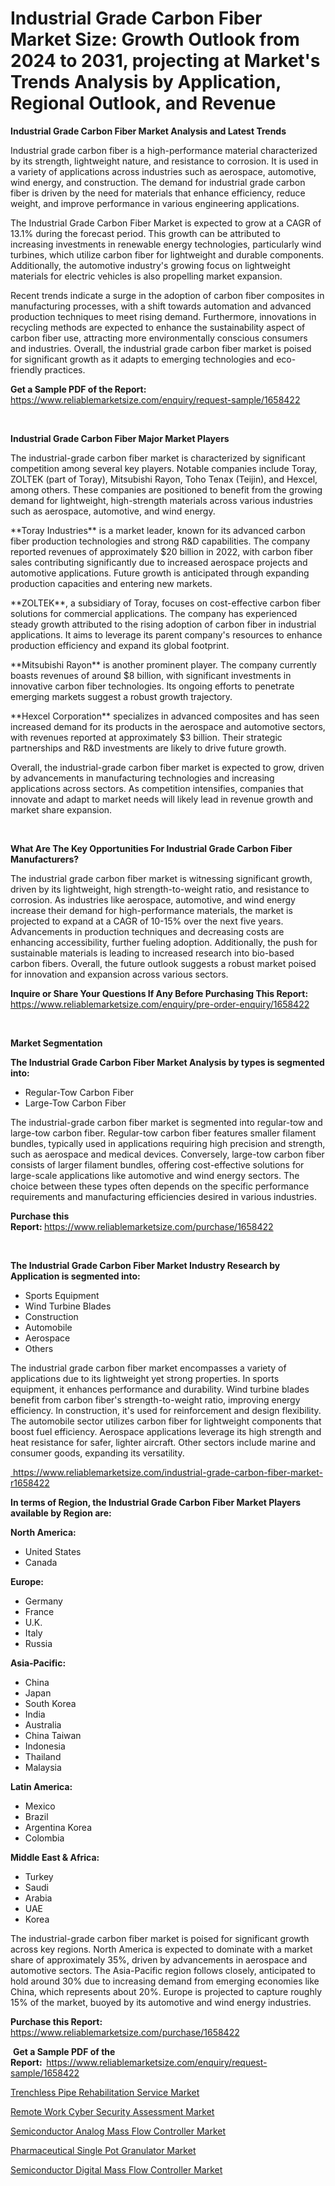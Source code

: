 <p><h1>Industrial Grade Carbon Fiber Market Size: Growth Outlook from 2024 to 2031, projecting at Market's Trends Analysis by Application, Regional Outlook, and Revenue</h1></p><p><strong>Industrial Grade Carbon Fiber Market Analysis and Latest Trends</strong></p>
<p><p>Industrial grade carbon fiber is a high-performance material characterized by its strength, lightweight nature, and resistance to corrosion. It is used in a variety of applications across industries such as aerospace, automotive, wind energy, and construction. The demand for industrial grade carbon fiber is driven by the need for materials that enhance efficiency, reduce weight, and improve performance in various engineering applications.</p><p>The Industrial Grade Carbon Fiber Market is expected to grow at a CAGR of 13.1% during the forecast period. This growth can be attributed to increasing investments in renewable energy technologies, particularly wind turbines, which utilize carbon fiber for lightweight and durable components. Additionally, the automotive industry's growing focus on lightweight materials for electric vehicles is also propelling market expansion. </p><p>Recent trends indicate a surge in the adoption of carbon fiber composites in manufacturing processes, with a shift towards automation and advanced production techniques to meet rising demand. Furthermore, innovations in recycling methods are expected to enhance the sustainability aspect of carbon fiber use, attracting more environmentally conscious consumers and industries. Overall, the industrial grade carbon fiber market is poised for significant growth as it adapts to emerging technologies and eco-friendly practices.</p></p>
<p><strong>Get a Sample PDF of the Report:&nbsp;</strong> <a href="https://www.reliablemarketsize.com/enquiry/request-sample/1658422?utm_campaign=1872&utm_medium=2&utm_source=Github&utm_content=ia&utm_term=09122024&utm_id=industrial-grade-carbon-fiber">https://www.reliablemarketsize.com/enquiry/request-sample/1658422</a></p>
<p>&nbsp;</p>
<p><strong>Industrial Grade Carbon Fiber Major Market Players</strong></p>
<p><p>The industrial-grade carbon fiber market is characterized by significant competition among several key players. Notable companies include Toray, ZOLTEK (part of Toray), Mitsubishi Rayon, Toho Tenax (Teijin), and Hexcel, among others. These companies are positioned to benefit from the growing demand for lightweight, high-strength materials across various industries such as aerospace, automotive, and wind energy.</p><p>**Toray Industries** is a market leader, known for its advanced carbon fiber production technologies and strong R&D capabilities. The company reported revenues of approximately $20 billion in 2022, with carbon fiber sales contributing significantly due to increased aerospace projects and automotive applications. Future growth is anticipated through expanding production capacities and entering new markets.</p><p>**ZOLTEK**, a subsidiary of Toray, focuses on cost-effective carbon fiber solutions for commercial applications. The company has experienced steady growth attributed to the rising adoption of carbon fiber in industrial applications. It aims to leverage its parent company's resources to enhance production efficiency and expand its global footprint.</p><p>**Mitsubishi Rayon** is another prominent player. The company currently boasts revenues of around $8 billion, with significant investments in innovative carbon fiber technologies. Its ongoing efforts to penetrate emerging markets suggest a robust growth trajectory.</p><p>**Hexcel Corporation** specializes in advanced composites and has seen increased demand for its products in the aerospace and automotive sectors, with revenues reported at approximately $3 billion. Their strategic partnerships and R&D investments are likely to drive future growth.</p><p>Overall, the industrial-grade carbon fiber market is expected to grow, driven by advancements in manufacturing technologies and increasing applications across sectors. As competition intensifies, companies that innovate and adapt to market needs will likely lead in revenue growth and market share expansion.</p></p>
<p>&nbsp;</p>
<p><strong>What Are The Key Opportunities For Industrial Grade Carbon Fiber Manufacturers?</strong></p>
<p><p>The industrial grade carbon fiber market is witnessing significant growth, driven by its lightweight, high strength-to-weight ratio, and resistance to corrosion. As industries like aerospace, automotive, and wind energy increase their demand for high-performance materials, the market is projected to expand at a CAGR of 10-15% over the next five years. Advancements in production techniques and decreasing costs are enhancing accessibility, further fueling adoption. Additionally, the push for sustainable materials is leading to increased research into bio-based carbon fibers. Overall, the future outlook suggests a robust market poised for innovation and expansion across various sectors.</p></p>
<p><strong>Inquire or Share Your Questions If Any Before Purchasing This Report:</strong> <a href="https://www.reliablemarketsize.com/enquiry/pre-order-enquiry/1658422?utm_campaign=1872&utm_medium=2&utm_source=Github&utm_content=ia&utm_term=09122024&utm_id=industrial-grade-carbon-fiber">https://www.reliablemarketsize.com/enquiry/pre-order-enquiry/1658422</a></p>
<p>&nbsp;</p>
<p><strong>Market Segmentation</strong></p>
<p><strong>The Industrial Grade Carbon Fiber Market Analysis by types is segmented into:</strong></p>
<p><ul><li>Regular-Tow Carbon Fiber</li><li>Large-Tow Carbon Fiber</li></ul></p>
<p><p>The industrial-grade carbon fiber market is segmented into regular-tow and large-tow carbon fiber. Regular-tow carbon fiber features smaller filament bundles, typically used in applications requiring high precision and strength, such as aerospace and medical devices. Conversely, large-tow carbon fiber consists of larger filament bundles, offering cost-effective solutions for large-scale applications like automotive and wind energy sectors. The choice between these types often depends on the specific performance requirements and manufacturing efficiencies desired in various industries.</p></p>
<p><strong>Purchase this Report:&nbsp;</strong><a href="https://www.reliablemarketsize.com/purchase/1658422?utm_campaign=1872&utm_medium=2&utm_source=Github&utm_content=ia&utm_term=09122024&utm_id=industrial-grade-carbon-fiber">https://www.reliablemarketsize.com/purchase/1658422</a></p>
<p>&nbsp;</p>
<p><strong>The Industrial Grade Carbon Fiber Market Industry Research by Application is segmented into:</strong></p>
<p><ul><li>Sports Equipment</li><li>Wind Turbine Blades</li><li>Construction</li><li>Automobile</li><li>Aerospace</li><li>Others</li></ul></p>
<p><p>The industrial grade carbon fiber market encompasses a variety of applications due to its lightweight yet strong properties. In sports equipment, it enhances performance and durability. Wind turbine blades benefit from carbon fiber's strength-to-weight ratio, improving energy efficiency. In construction, it's used for reinforcement and design flexibility. The automobile sector utilizes carbon fiber for lightweight components that boost fuel efficiency. Aerospace applications leverage its high strength and heat resistance for safer, lighter aircraft. Other sectors include marine and consumer goods, expanding its versatility.</p></p>
<p><a href="https://www.reliablemarketsize.com/industrial-grade-carbon-fiber-market-r1658422?utm_campaign=1872&utm_medium=2&utm_source=Github&utm_content=ia&utm_term=09122024&utm_id=industrial-grade-carbon-fiber">&nbsp;https://www.reliablemarketsize.com/industrial-grade-carbon-fiber-market-r1658422</a></p>
<p><strong>In terms of Region, the Industrial Grade Carbon Fiber Market Players available by Region are:</strong></p>
<p>
    <p> <strong> North America: </strong>
        <ul>
            <li>United States</li>
            <li>Canada</li>
        </ul>
        </p> 
    <p> <strong> Europe: </strong>
        <ul>
            <li>Germany</li>
            <li>France</li>
            <li>U.K.</li>
            <li>Italy</li>
            <li>Russia</li>
        </ul>
        </p> 
    <p> <strong> Asia-Pacific: </strong>
        <ul>
            <li>China</li>
            <li>Japan</li>
            <li>South Korea</li>
            <li>India</li>
            <li>Australia</li>
            <li>China Taiwan</li>
            <li>Indonesia</li>
            <li>Thailand</li>
            <li>Malaysia</li>
        </ul>
        </p> 
    <p> <strong> Latin America: </strong>
        <ul>
            <li>Mexico</li>
            <li>Brazil</li>
            <li>Argentina Korea</li>
            <li>Colombia</li>
        </ul>
        </p> 
    <p> <strong> Middle East & Africa: </strong>
        <ul>
            <li>Turkey</li>
            <li>Saudi</li>
            <li>Arabia</li>
            <li>UAE</li>
            <li>Korea</li>
        </ul>
    </p>
    </p>
<p><p>The industrial-grade carbon fiber market is poised for significant growth across key regions. North America is expected to dominate with a market share of approximately 35%, driven by advancements in aerospace and automotive sectors. The Asia-Pacific region follows closely, anticipated to hold around 30% due to increasing demand from emerging economies like China, which represents about 20%. Europe is projected to capture roughly 15% of the market, buoyed by its automotive and wind energy industries.</p></p>
<p><strong>Purchase this Report: </strong><a href="https://www.reliablemarketsize.com/purchase/1658422?utm_campaign=1872&utm_medium=2&utm_source=Github&utm_content=ia&utm_term=09122024&utm_id=industrial-grade-carbon-fiber">https://www.reliablemarketsize.com/purchase/1658422</a></p>
<p>&nbsp;<strong>Get a Sample PDF of the Report:&nbsp;&nbsp;</strong><a href="https://www.reliablemarketsize.com/enquiry/request-sample/1658422?utm_campaign=1872&utm_medium=2&utm_source=Github&utm_content=ia&utm_term=09122024&utm_id=industrial-grade-carbon-fiber">https://www.reliablemarketsize.com/enquiry/request-sample/1658422</a></p>
<p><strong></strong></p>
<p><p><a href="https://www.linkedin.com/pulse/strategic-analysis-trenchless-pipe-rehabilitation-service-kqauf?utm_campaign=1872&utm_medium=2&utm_source=Github&utm_content=ia&utm_term=09122024&utm_id=industrial-grade-carbon-fiber">Trenchless Pipe Rehabilitation Service Market</a></p><p><a href="https://www.linkedin.com/pulse/whats-powering-remote-work-cyber-security-assessment-market-rnczf?utm_campaign=1872&utm_medium=2&utm_source=Github&utm_content=ia&utm_term=09122024&utm_id=industrial-grade-carbon-fiber">Remote Work Cyber Security Assessment Market</a></p><p><a href="https://www.linkedin.com/pulse/the-sympatico-insight-9odme?utm_campaign=1872&utm_medium=2&utm_source=Github&utm_content=ia&utm_term=09122024&utm_id=industrial-grade-carbon-fiber">Semiconductor Analog Mass Flow Controller Market</a></p><p><a href="https://www.linkedin.com/pulse/futur-trend-quest-sl8ue?utm_campaign=1872&utm_medium=2&utm_source=Github&utm_content=ia&utm_term=09122024&utm_id=industrial-grade-carbon-fiber">Pharmaceutical Single Pot Granulator Market</a></p><p><a href="https://www.linkedin.com/pulse/semiconductor-digital-mass-flow-controller-industry-summary-demand-i2rze?utm_campaign=1872&utm_medium=2&utm_source=Github&utm_content=ia&utm_term=09122024&utm_id=industrial-grade-carbon-fiber">Semiconductor Digital Mass Flow Controller Market</a></p></p>
